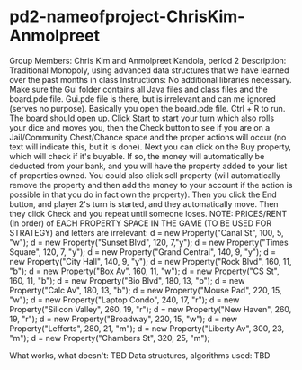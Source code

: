 pd2-nameofproject-ChrisKim-Anmolpreet
=====================================
Group Members: Chris Kim and Anmolpreet Kandola, period 2
Description: Traditional Monopoly, using advanced data structures that we have learned over the past months in class
Instructions: No additional libraries necessary. Make sure the Gui folder contains all Java files and class files and the board.pde file. Gui.pde file is there, but is irrelevant and can me ignored (serves no purpose). Basically you open the board.pde file. 
Ctrl + R to run. 
The board should open up. 
Click Start to start your turn which also rolls your dice and moves you, then the Check button to see if you are on a Jail/Community Chest/Chance space and the proper actions will occur (no text will indicate this, but it is done). 
Next you can click on the Buy property, which will check if it's buyable. If so, the money will automatically be deducted from your bank, and you will have the property added to your list of properties owned. 
You could also click sell property (will automatically remove the property and then add the money to your account if the action is possible in that you do in fact own the property). 
Then you click the End button, and player 2's turn is started, and they automatically move. 
Then they click Check and you repeat until someone loses.
NOTE: PRICES/RENT (In order) of EACH PROPERTY SPACE IN THE GAME (TO BE USED FOR STRATEGY) and letters are irrelevant:
  d = new Property("Canal St", 100, 5, "w");
	d = new Property("Sunset Blvd", 120, 7,"y");
	d = new Property("Times Square", 120, 7, "y");
	d = new Property("Grand Central", 140, 9, "y");
	d = new Property("City Hall", 140, 9, "y");
	d = new Property("Rock Blvd", 160, 11, "b");
	d = new Property("Box Av", 160, 11, "w");
	d = new Property("CS St", 160, 11, "b");
	d = new Property("Bio Blvd", 180, 13, "b");
	d = new Property("Calc Av", 180, 13, "b");
	d = new Property("Mouse Pad", 220, 15, "w");
	d = new Property("Laptop Condo", 240, 17, "r");
	d = new Property("Silicon Valley", 260, 19, "r");
	d = new Property("New Haven", 260, 19, "r");
	d = new Property("Broadway", 220, 15, "w");
	d = new Property("Lefferts", 280, 21, "m");
	d = new Property("Liberty Av", 300, 23, "m");
	d = new Property("Chambers St", 320, 25, "m");
    
What works, what doesn't: TBD
Data structures, algorithms used: TBD
